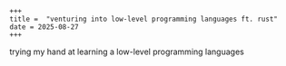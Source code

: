     +++
    title =  "venturing into low-level programming languages ft. rust"
    date = 2025-08-27
    +++

trying my hand at learning a low-level programming languages

